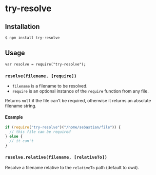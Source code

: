 # try-resolve

## Installation

```sh
$ npm install try-resolve
```

## Usage

```javascrpt
var resolve = require("try-resolve");
```

### `resolve(filename, [require])`

 - `filename` is a filename to be resolved.
 - `require` is an optional instance of the `require` function from any file.

Returns `null` if the file can't be required, otherwise it returns an absolute filename string.

#### Example

```javascript
if (require("try-resolve")("/home/sebastian/file")) {
  // this file can be required
} else {
  // it can't
}
```

### `resolve.relative(filename, [relativeTo])`

Resolve a filename relative to the `relativeTo` path (default to cwd).
